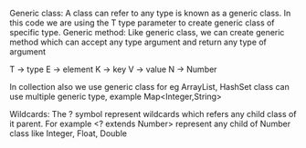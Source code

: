 Generic class: A class can refer to any type is known as a generic class. In this code we are using the T type parameter to create generic class of specific type.
Generic method: Like generic class, we can create generic method which can accept any type argument and return any type of argument

T -> type
E -> element
K -> key
V -> value
N -> Number

In collection also we use generic class for eg ArrayList<Integer>, HashSet<Integer>
class can use multiple generic type, example Map<Integer,String>

Wildcards: The ? symbol represent wildcards which refers any child class of it parent.
For example <? extends Number> represent any child of Number class like Integer, Float, Double
